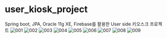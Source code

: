 # user_kiosk_project
Spring boot, JPA, Oracle 11g XE, Firebase를 활용한 
User side 키오스크 프로젝트
![001](https://user-images.githubusercontent.com/76540460/118815112-dbd61d80-b8eb-11eb-8cfc-bc12267452cd.jpg)
![002](https://user-images.githubusercontent.com/76540460/118815124-ded10e00-b8eb-11eb-9684-d403f2451679.jpg)
![003](https://user-images.githubusercontent.com/76540460/118815139-e2fd2b80-b8eb-11eb-9f0d-e615cd467b39.jpg)
![004](https://user-images.githubusercontent.com/76540460/118815151-e5f81c00-b8eb-11eb-8b31-234cc0d491df.jpg)
![005](https://user-images.githubusercontent.com/76540460/118815162-e98ba300-b8eb-11eb-8c03-986b957ee541.jpg)
![006](https://user-images.githubusercontent.com/76540460/118815172-ec869380-b8eb-11eb-9b66-e1f106cb461d.jpg)
![007](https://user-images.githubusercontent.com/76540460/118815189-f01a1a80-b8eb-11eb-9280-e2f194f7c34a.jpg)
![008](https://user-images.githubusercontent.com/76540460/118815204-f3ada180-b8eb-11eb-88e3-dd830b7c773a.jpg)
![009](https://user-images.githubusercontent.com/76540460/118815216-f7d9bf00-b8eb-11eb-9e38-c9e45e0d6564.jpg)
